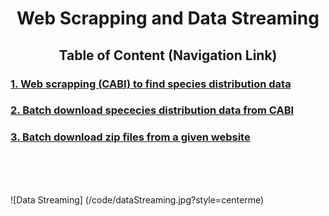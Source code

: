 <div align="center"><h1>Web Scrapping and Data Streaming</h1></div>
<div align="center"><h2>Table of Content (Navigation Link) </h2></div>

<h3> <a href="/code/Web%20Scrapping%20CABI%20to%20find%20information%20available%20for%20Species%20with%20Parallel.ipynb"> 1. Web scrapping (CABI) to find species distribution data </a></h3>
<h3> <a href="/code/Batch%20Download%20CABI%20Species%20Distribution%20Data%20Automatically.ipynb"> 2. Batch download spececies distribution data from CABI </a></h3>
<h3> <a href="/code/Download%20all%20Zip%20files%20on%20a%20website.ipynb"> 3. Batch download zip files from a given website </a></h3>

</br>
</br>
</br>

![Data Streaming] (/code/dataStreaming.jpg?style=centerme)
